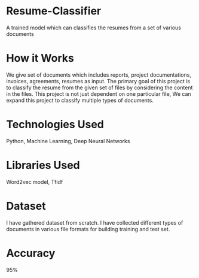 # Resume-Classifier
A trained model which can classifies the resumes from a set of various documents

# How it Works
We give set of documents which includes reports, project documentations, invoices, agreements, resumes as input. The primary goal of this project is to classify the resume from the given set of files by considering the content in the files. This project is not just dependent on one particular file, We can expand this project to classify multiple types of documents.

# Technologies Used
Python,
Machine Learning, Deep Neural Networks

# Libraries Used
Word2vec model,
Tfidf


# Dataset
I have gathered dataset from scratch. I have collected different types of documents in various file formats for building training and test set.

# Accuracy
95%

